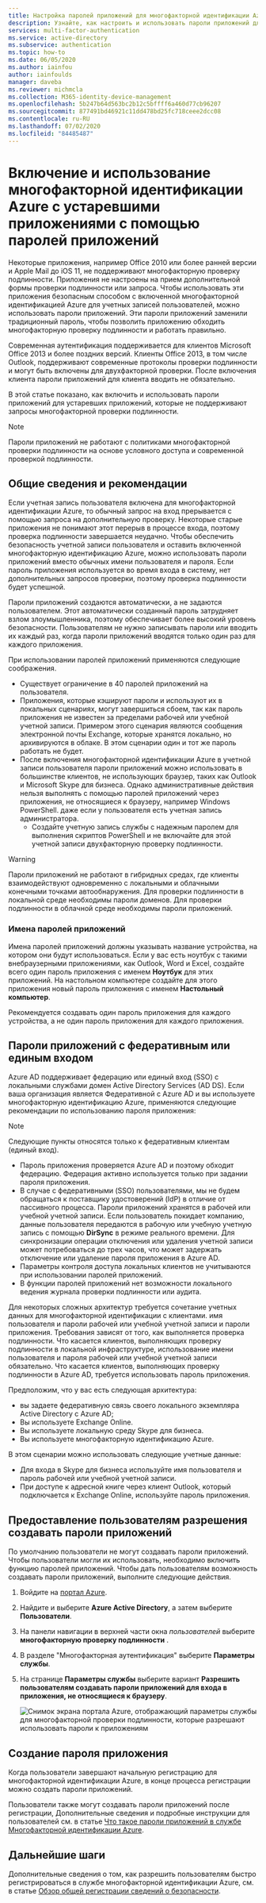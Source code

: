 ```yaml
---
title: Настройка паролей приложений для многофакторной идентификации Azure — Azure Active Directory
description: Узнайте, как настроить и использовать пароли приложений для устаревших приложений в службе многофакторной идентификации Azure.
services: multi-factor-authentication
ms.service: active-directory
ms.subservice: authentication
ms.topic: how-to
ms.date: 06/05/2020
ms.author: iainfou
author: iainfoulds
manager: daveba
ms.reviewer: michmcla
ms.collection: M365-identity-device-management
ms.openlocfilehash: 5b247b64d563bc2b12c5bffff6a460d77cb96207
ms.sourcegitcommit: 877491bd46921c11dd478bd25fc718ceee2dcc08
ms.contentlocale: ru-RU
ms.lasthandoff: 07/02/2020
ms.locfileid: "84485487"
---
```

# <a name="enable-and-use-azure-multi-factor-authentication-with-legacy-applications-using-app-passwords"></a>Включение и использование многофакторной идентификации Azure с устаревшими приложениями с помощью паролей приложений

Некоторые приложения, например Office 2010 или более ранней версии и Apple Mail до iOS 11, не поддерживают многофакторную проверку подлинности. Приложения не настроены на прием дополнительной формы проверки подлинности или запроса. Чтобы использовать эти приложения безопасным способом с включенной многофакторной идентификацией Azure для учетных записей пользователей, можно использовать пароли приложений. Эти пароли приложений заменили традиционный пароль, чтобы позволить приложению обходить многофакторную проверку подлинности и работать правильно.

Современная аутентификация поддерживается для клиентов Microsoft Office 2013 и более поздних версий. Клиенты Office 2013, в том числе Outlook, поддерживают современные протоколы проверки подлинности и могут быть включены для двухфакторной проверки. После включения клиента пароли приложений для клиента вводить не обязательно.

В этой статье показано, как включить и использовать пароли приложений для устаревших приложений, которые не поддерживают запросы многофакторной проверки подлинности.

>[!NOTE]
> Пароли приложений не работают с политиками многофакторной проверки подлинности на основе условного доступа и современной проверкой подлинности.

## <a name="overview-and-considerations"></a>Общие сведения и рекомендации

Если учетная запись пользователя включена для многофакторной идентификации Azure, то обычный запрос на вход прерывается с помощью запроса на дополнительную проверку. Некоторые старые приложения не понимают этот перерыв в процессе входа, поэтому проверка подлинности завершается неудачно. Чтобы обеспечить безопасность учетной записи пользователя и оставить включенной многофакторную идентификацию Azure, можно использовать пароли приложений вместо обычных имени пользователя и пароля. Если пароль приложения используется во время входа в систему, нет дополнительных запросов проверки, поэтому проверка подлинности будет успешной.

Пароли приложений создаются автоматически, а не задаются пользователем. Этот автоматически созданный пароль затрудняет взлом злоумышленника, поэтому обеспечивает более высокий уровень безопасности. Пользователям не нужно записывать пароли или вводить их каждый раз, когда пароли приложений вводятся только один раз для каждого приложения.

При использовании паролей приложений применяются следующие соображения.

* Существует ограничение в 40 паролей приложений на пользователя.
* Приложения, которые кэшируют пароли и используют их в локальных сценариях, могут завершиться сбоем, так как пароль приложения не известен за пределами рабочей или учебной учетной записи. Примером этого сценария являются сообщения электронной почты Exchange, которые хранятся локально, но архивируются в облаке. В этом сценарии один и тот же пароль работать не будет.
* После включения многофакторной идентификации Azure в учетной записи пользователя пароли приложений можно использовать в большинстве клиентов, не использующих браузер, таких как Outlook и Microsoft Skype для бизнеса. Однако административные действия нельзя выполнять с помощью паролей приложений через приложения, не относящиеся к браузеру, например Windows PowerShell. даже если у пользователя есть учетная запись администратора.
    * Создайте учетную запись службы с надежным паролем для выполнения скриптов PowerShell и не включайте для этой учетной записи двухфакторную проверку подлинности.

>[!WARNING]
> Пароли приложений не работают в гибридных средах, где клиенты взаимодействуют одновременно с локальными и облачными конечными точками автообнаружения. Для проверки подлинности в локальной среде необходимы пароли доменов. Для проверки подлинности в облачной среде необходимы пароли приложений.

### <a name="app-password-names"></a>Имена паролей приложений

Имена паролей приложений должны указывать название устройства, на котором они будут использоваться. Если у вас есть ноутбук с такими внебраузерными приложениями, как Outlook, Word и Excel, создайте всего один пароль приложения с именем **Ноутбук** для этих приложений. На настольном компьютере создайте для этого приложения новый пароль приложения с именем **Настольный компьютер**.

Рекомендуется создавать один пароль приложения для каждого устройства, а не один пароль приложения для каждого приложения.

## <a name="federated-or-single-sign-on-app-passwords"></a>Пароли приложений с федеративным или единым входом

Azure AD поддерживает федерацию или единый вход (SSO) с локальными службами домен Active Directory Services (AD DS). Если ваша организация является Федеративной с Azure AD и вы используете многофакторную идентификацию Azure, применяются следующие рекомендации по использованию пароля приложения:

>[!NOTE]
> Следующие пункты относятся только к федеративным клиентам (единый вход).

* Пароль приложения проверяется Azure AD и поэтому обходит федерацию. Федерация активно используется только при задании пароля приложения.
* В случае с федеративными (SSO) пользователями, мы не будем обращаться к поставщику удостоверений (IdP) в отличие от пассивного процесса. Пароли приложений хранятся в рабочей или учебной учетной записи. Если пользователь покидает компанию, данные пользователя передаются в рабочую или учебную учетную запись с помощью **DirSync** в режиме реального времени. Для синхронизации операции отключения или удаления учетной записи может потребоваться до трех часов, что может задержать отключение или удаление пароля приложения в Azure AD.
* Параметры контроля доступа локальных клиентов не учитываются при использовании паролей приложений.
* В функции паролей приложений нет возможности локального ведения журнала проверки подлинности или аудита.

Для некоторых сложных архитектур требуется сочетание учетных данных для многофакторной идентификации с клиентами. имя пользователя и пароли рабочей или учебной учетной записи и пароли приложения. Требования зависят от того, как выполняется проверка подлинности. Что касается клиентов, выполняющих проверку подлинности в локальной инфраструктуре, использование имени пользователя и пароля рабочей или учебной учетной записи обязательно. Что касается клиентов, выполняющих проверку подлинности в Azure AD, требуется использовать пароль приложения.

Предположим, что у вас есть следующая архитектура:

* вы задаете федеративную связь своего локального экземпляра Active Directory с Azure AD;
* Вы используете Exchange Online.
* Вы используете локальную среду Skype для бизнеса.
* Вы используете многофакторную идентификацию Azure.

В этом сценарии можно использовать следующие учетные данные:

* Для входа в Skype для бизнеса используйте имя пользователя и пароль рабочей или учебной учетной записи.
* При доступе к адресной книге через клиент Outlook, который подключается к Exchange Online, используйте пароль приложения.

## <a name="allow-users-to-create-app-passwords"></a>Предоставление пользователям разрешения создавать пароли приложений

По умолчанию пользователи не могут создавать пароли приложений. Чтобы пользователи могли их использовать, необходимо включить функцию паролей приложений. Чтобы дать пользователям возможность создавать пароли приложений, выполните следующие действия.

1. Войдите на [портал Azure](https://portal.azure.com).
2. Найдите и выберите **Azure Active Directory**, а затем выберите **Пользователи**.
3. На панели навигации в верхней части окна *пользователей* выберите **многофакторную проверку подлинности** .
4. В разделе "Многофакторная аутентификация" выберите **Параметры службы**.
5. На странице **Параметры службы** выберите вариант **Разрешить пользователям создавать пароли приложений для входа в приложения, не относящиеся к браузеру**.

    ![Снимок экрана портала Azure, отображающий параметры службы для многофакторной проверки подлинности, которые разрешают использовать пароли к приложениям](media/concept-authentication-methods/app-password-authentication-method.png)

## <a name="create-an-app-password"></a>Создание пароля приложения

Когда пользователи завершают начальную регистрацию для многофакторной идентификации Azure, в конце процесса регистрации можно создать пароли приложений.

Пользователи также могут создавать пароли приложений после регистрации, Дополнительные сведения и подробные инструкции для пользователей см. в статье [Что такое пароли приложений в службе Многофакторной идентификации Azure](../user-help/multi-factor-authentication-end-user-app-passwords.md).

## <a name="next-steps"></a>Дальнейшие шаги

Дополнительные сведения о том, как разрешить пользователям быстро регистрироваться в службе многофакторной идентификации Azure, см. в статье [Обзор общей регистрации сведений о безопасности](concept-registration-mfa-sspr-combined.md).
